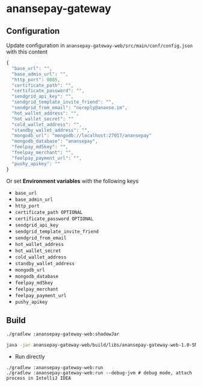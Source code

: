# anansepay-gateway

## Configuration
Update configuration in `anansepay-gateway-web/src/main/conf/config.json` with this content

```javascript
{
  "base_url": "",
  "base_admin_url": "",
  "http_port": 8085,
  "certificate_path": "",
  "certificate_password": "",
  "sendgrid_api_key": "",
  "sendgrid_template_invite_friend": "",
  "sendgrid_from_email": "noreply@ananse.im",
  "hot_wallet_address": "",
  "hot_wallet_secret": ""
  "cold_wallet_address": "",
  "standby_wallet_address": "",
  "mongodb_url": "mongodb://localhost:27017/anansepay"
  "mongodb_database": "anansepay",
  "feelpay_md5key": "",
  "feelpay_merchant": "",
  "feelpay_payment_url": "",
  "pushy_apikey": ""
}
```

Or set __Environment variables__ with the following keys
- `base_url`
- `base_admin_url`
- `http_port`
- `certificate_path OPTIONAL`
- `certificate_password OPTIONAL`
- `sendgrid_api_key`
- `sendgrid_template_invite_friend`
- `sendgrid_from_email`
- `hot_wallet_address`
- `hot_wallet_secret`
- `cold_wallet_address`
- `standby_wallet_address`
- `mongodb_url`
- `mongodb_database`
- `feelpay_md5key`
- `feelpay_merchant`
- `feelpay_payment_url`
- `pushy_apikey`


## Build
```bash
./gradlew :anansepay-gateway-web:shadowJar

java -jar anansepay-gateway-web/build/libs/anansepay-gateway-web-1.0-SNAPSHOT-fat.jar -conf anansepay-gateway-web/src/main/conf/config.json
```

- Run directly

```
./gradlew :anansepay-gateway-web:run
./gradlew :anansepay-gateway-web:run --debug-jvm # debug mode, attach process in IntelliJ IDEA
```
